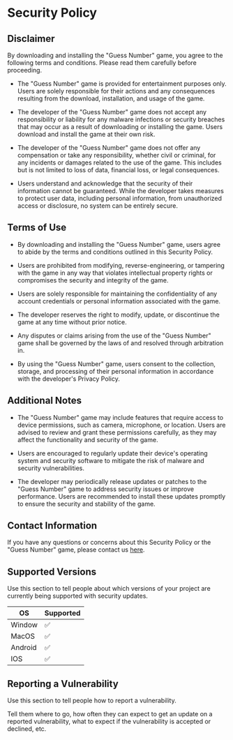 # Security Policy

## Disclaimer

By downloading and installing the "Guess Number" game, you agree to the following terms and conditions. Please read them carefully before proceeding.

- The "Guess Number" game is provided for entertainment purposes only. Users are solely responsible for their actions and any consequences resulting from the download, installation, and usage of the game.

- The developer of the "Guess Number" game does not accept any responsibility or liability for any malware infections or security breaches that may occur as a result of downloading or installing the game. Users download and install the game at their own risk.

- The developer of the "Guess Number" game does not offer any compensation or take any responsibility, whether civil or criminal, for any incidents or damages related to the use of the game. This includes but is not limited to loss of data, financial loss, or legal consequences.

- Users understand and acknowledge that the security of their information cannot be guaranteed. While the developer takes measures to protect user data, including personal information, from unauthorized access or disclosure, no system can be entirely secure.

## Terms of Use

- By downloading and installing the "Guess Number" game, users agree to abide by the terms and conditions outlined in this Security Policy.

- Users are prohibited from modifying, reverse-engineering, or tampering with the game in any way that violates intellectual property rights or compromises the security and integrity of the game.

- Users are solely responsible for maintaining the confidentiality of any account credentials or personal information associated with the game.

- The developer reserves the right to modify, update, or discontinue the game at any time without prior notice.

- Any disputes or claims arising from the use of the "Guess Number" game shall be governed by the laws of and resolved through arbitration in.

- By using the "Guess Number" game, users consent to the collection, storage, and processing of their personal information in accordance with the developer's Privacy Policy.

## Additional Notes

- The "Guess Number" game may include features that require access to device permissions, such as camera, microphone, or location. Users are advised to review and grant these permissions carefully, as they may affect the functionality and security of the game.

- Users are encouraged to regularly update their device's operating system and security software to mitigate the risk of malware and security vulnerabilities.

- The developer may periodically release updates or patches to the "Guess Number" game to address security issues or improve performance. Users are recommended to install these updates promptly to ensure the security and stability of the game.

## Contact Information

If you have any questions or concerns about this Security Policy or the "Guess Number" game, please contact us [here](mailto:minhkhoi0515@gmail.com).

## Supported Versions

Use this section to tell people about which versions of your project are
currently being supported with security updates.

| OS       | Supported          |
| -------  | ------------------ |
| Window    | :white_check_mark: |
| MacOS    | ✅                |
| Android    | :white_check_mark: |
| IOS    | ✅               |

## Reporting a Vulnerability

Use this section to tell people how to report a vulnerability.

Tell them where to go, how often they can expect to get an update on a
reported vulnerability, what to expect if the vulnerability is accepted or
declined, etc.
